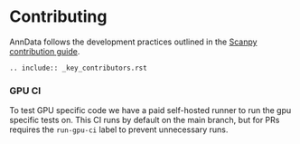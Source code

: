 # Contributing

AnnData follows the development practices outlined in the [Scanpy contribution guide](https://scanpy.readthedocs.io/en/latest/dev/release.html).

```{eval-rst}
.. include:: _key_contributors.rst
```

### GPU CI

To test GPU specific code we have a paid self-hosted runner to run the gpu specific tests on.
This CI runs by default on the main branch, but for PRs requires the `run-gpu-ci` label to prevent unnecessary runs.
